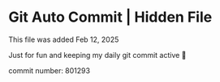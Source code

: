 # Git Auto Commit | Hidden File

This file was added Feb 12, 2025

Just for fun and keeping my daily git commit active 🤪

commit number: 801293
